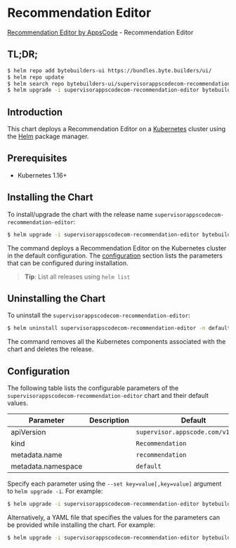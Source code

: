 # Recommendation Editor

[Recommendation Editor by AppsCode](https://byte.builders) - Recommendation Editor

## TL;DR;

```bash
$ helm repo add bytebuilders-ui https://bundles.byte.builders/ui/
$ helm repo update
$ helm search repo bytebuilders-ui/supervisorappscodecom-recommendation-editor --version=v0.4.17
$ helm upgrade -i supervisorappscodecom-recommendation-editor bytebuilders-ui/supervisorappscodecom-recommendation-editor -n default --create-namespace --version=v0.4.17
```

## Introduction

This chart deploys a Recommendation Editor on a [Kubernetes](http://kubernetes.io) cluster using the [Helm](https://helm.sh) package manager.

## Prerequisites

- Kubernetes 1.16+

## Installing the Chart

To install/upgrade the chart with the release name `supervisorappscodecom-recommendation-editor`:

```bash
$ helm upgrade -i supervisorappscodecom-recommendation-editor bytebuilders-ui/supervisorappscodecom-recommendation-editor -n default --create-namespace --version=v0.4.17
```

The command deploys a Recommendation Editor on the Kubernetes cluster in the default configuration. The [configuration](#configuration) section lists the parameters that can be configured during installation.

> **Tip**: List all releases using `helm list`

## Uninstalling the Chart

To uninstall the `supervisorappscodecom-recommendation-editor`:

```bash
$ helm uninstall supervisorappscodecom-recommendation-editor -n default
```

The command removes all the Kubernetes components associated with the chart and deletes the release.

## Configuration

The following table lists the configurable parameters of the `supervisorappscodecom-recommendation-editor` chart and their default values.

|     Parameter      | Description |                    Default                    |
|--------------------|-------------|-----------------------------------------------|
| apiVersion         |             | <code>supervisor.appscode.com/v1alpha1</code> |
| kind               |             | <code>Recommendation</code>                   |
| metadata.name      |             | <code>recommendation</code>                   |
| metadata.namespace |             | <code>default</code>                          |


Specify each parameter using the `--set key=value[,key=value]` argument to `helm upgrade -i`. For example:

```bash
$ helm upgrade -i supervisorappscodecom-recommendation-editor bytebuilders-ui/supervisorappscodecom-recommendation-editor -n default --create-namespace --version=v0.4.17 --set apiVersion=supervisor.appscode.com/v1alpha1
```

Alternatively, a YAML file that specifies the values for the parameters can be provided while
installing the chart. For example:

```bash
$ helm upgrade -i supervisorappscodecom-recommendation-editor bytebuilders-ui/supervisorappscodecom-recommendation-editor -n default --create-namespace --version=v0.4.17 --values values.yaml
```
